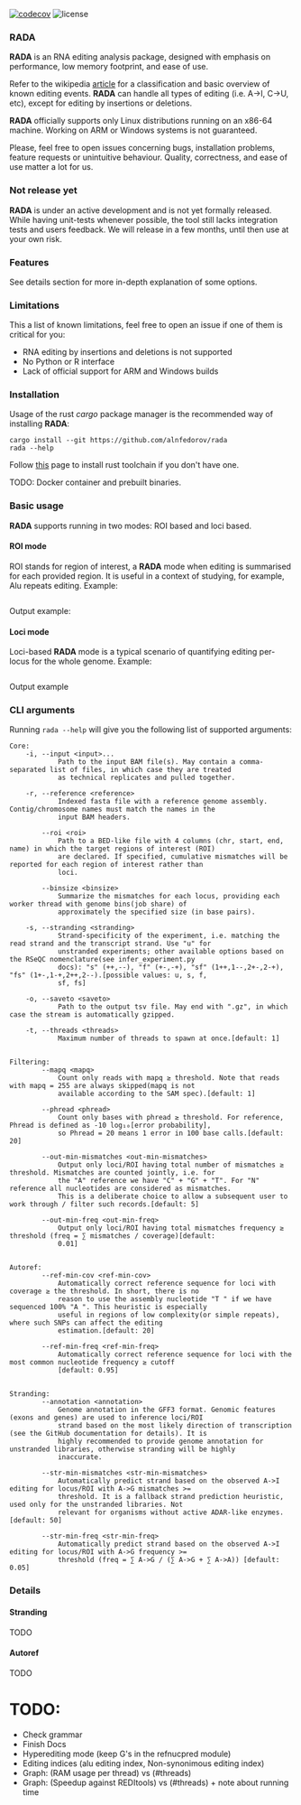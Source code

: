 [![codecov](https://codecov.io/gh/alnfedorov/rada/branch/main/graph/badge.svg?token=9TF8UQD0PD)](https://codecov.io/gh/alnfedorov/rada)
![license](https://img.shields.io/github/license/alnfedorov/rada)

### RADA

**RADA** is an RNA editing analysis package, designed with emphasis on performance, low memory footprint, and ease of
use.

Refer to the wikipedia [article](https://en.wikipedia.org/wiki/RNA_editing) for a classification and basic overview of
known editing events. **RADA** can handle all types of editing (i.e. A->I, C->U, etc), except for editing by insertions
or deletions.

**RADA** officially supports only Linux distributions running on an x86-64 machine. Working on ARM or Windows systems is
not guaranteed.

Please, feel free to open issues concerning bugs, installation problems, feature requests or unintuitive behaviour.
Quality, correctness, and ease of use matter a lot for us.

### Not release yet

**RADA** is under an active development and is not yet formally released. While having unit-tests whenever possible, the
tool still lacks integration tests and users feedback. We will release in a few months, until then use at your own risk.

### Features

See details section for more in-depth explanation of some options.

### Limitations

This a list of known limitations, feel free to open an issue if one of them is critical for you:

* RNA editing by insertions and deletions is not supported
* No Python or R interface
* Lack of official support for ARM and Windows builds

### Installation

Usage of the rust _cargo_ package manager is the recommended way of installing **RADA**:

```shell
cargo install --git https://github.com/alnfedorov/rada
rada --help
```

Follow [this](https://www.rust-lang.org/tools/install) page to install rust toolchain if you don't have one.

TODO: Docker container and prebuilt binaries.

### Basic usage

**RADA** supports running in two modes: ROI based and loci based.

#### ROI mode

ROI stands for region of interest, a **RADA** mode when editing is summarised for each provided region. It is useful in
a context of studying, for example, Alu repeats editing. Example:

```shell

```

Output example:

#### Loci mode

Loci-based **RADA** mode is a typical scenario of quantifying editing per-locus for the whole genome. Example:

```shell

```

Output example

### CLI arguments

Running `rada --help` will give you the following list of supported arguments:

```
Core:
    -i, --input <input>...
            Path to the input BAM file(s). May contain a comma-separated list of files, in which case they are treated
            as technical replicates and pulled together.

    -r, --reference <reference>
            Indexed fasta file with a reference genome assembly. Contig/chromosome names must match the names in the
            input BAM headers.

        --roi <roi>
            Path to a BED-like file with 4 columns (chr, start, end, name) in which the target regions of interest (ROI)
            are declared. If specified, cumulative mismatches will be reported for each region of interest rather than
            loci.

        --binsize <binsize>
            Summarize the mismatches for each locus, providing each worker thread with genome bins(job share) of
            approximately the specified size (in base pairs).

    -s, --stranding <stranding>
            Strand-specificity of the experiment, i.e. matching the read strand and the transcript strand. Use "u" for
            unstranded experiments; other available options based on the RSeQC nomenclature(see infer_experiment.py
            docs): "s" (++,--), "f" (+-,-+), "sf" (1++,1--,2+-,2-+), "fs" (1+-,1-+,2++,2--).[possible values: u, s, f,
            sf, fs]

    -o, --saveto <saveto>
            Path to the output tsv file. May end with ".gz", in which case the stream is automatically gzipped.

    -t, --threads <threads>
            Maximum number of threads to spawn at once.[default: 1]


Filtering:
        --mapq <mapq>
            Count only reads with mapq ≥ threshold. Note that reads with mapq = 255 are always skipped(mapq is not
            available according to the SAM spec).[default: 1]

        --phread <phread>
            Count only bases with phread ≥ threshold. For reference, Phread is defined as -10 log₁₀[error probability],
            so Phread = 20 means 1 error in 100 base calls.[default: 20]

        --out-min-mismatches <out-min-mismatches>
            Output only loci/ROI having total number of mismatches ≥ threshold. Mismatches are counted jointly, i.e. for
            the "A" reference we have "C" + "G" + "T". For "N" reference all nucleotides are considered as mismatches.
            This is a deliberate choice to allow a subsequent user to work through / filter such records.[default: 5]

        --out-min-freq <out-min-freq>
            Output only loci/ROI having total mismatches frequency ≥ threshold (freq = ∑ mismatches / coverage)[default:
            0.01]


Autoref:
        --ref-min-cov <ref-min-cov>
            Automatically correct reference sequence for loci with coverage ≥ the threshold. In short, there is no
            reason to use the assembly nucleotide "T " if we have sequenced 100% "A ". This heuristic is especially
            useful in regions of low complexity(or simple repeats), where such SNPs can affect the editing
            estimation.[default: 20]

        --ref-min-freq <ref-min-freq>
            Automatically correct reference sequence for loci with the most common nucleotide frequency ≥ cutoff
            [default: 0.95]


Stranding:
        --annotation <annotation>
            Genome annotation in the GFF3 format. Genomic features (exons and genes) are used to inference loci/ROI
            strand based on the most likely direction of transcription (see the GitHub documentation for details). It is
            highly recommended to provide genome annotation for unstranded libraries, otherwise stranding will be highly
            inaccurate.

        --str-min-mismatches <str-min-mismatches>
            Automatically predict strand based on the observed A->I editing for locus/ROI with A->G mismatches >=
            threshold. It is a fallback strand prediction heuristic, used only for the unstranded libraries. Not
            relevant for organisms without active ADAR-like enzymes.[default: 50]

        --str-min-freq <str-min-freq>
            Automatically predict strand based on the observed A->I editing for locus/ROI with A->G frequency >=
            threshold (freq = ∑ A->G / (∑ A->G + ∑ A->A)) [default: 0.05]
```

### Details

#### Stranding

TODO

#### Autoref

TODO

# TODO:

- Check grammar
- Finish Docs
- Hyperediting mode (keep G's in the refnucpred module)
- Editing indices (alu editing index, Non-synonimous editing index)
- Graph: (RAM usage per thread) vs (#threads)
- Graph: (Speedup against REDItools) vs (#threads) + note about running time
